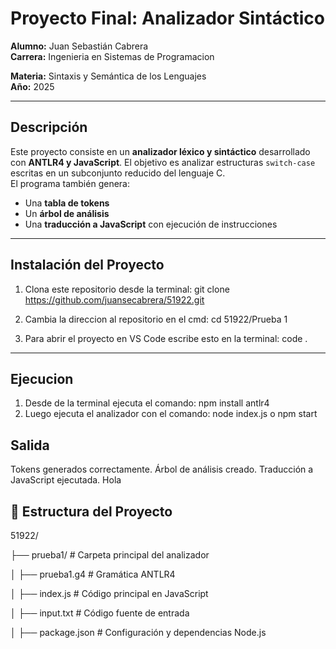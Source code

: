 # Proyecto Final: Analizador Sintáctico

**Alumno:** Juan Sebastián Cabrera  
**Carrera:** Ingenieria en Sistemas de Programacion

**Materia:** Sintaxis y Semántica de los Lenguajes  
**Año:** 2025  

---

##  Descripción

Este proyecto consiste en un **analizador léxico y sintáctico** desarrollado con **ANTLR4 y JavaScript**. El objetivo es analizar estructuras `switch-case` escritas en un subconjunto reducido del lenguaje C.  
El programa también genera:
- Una **tabla de tokens**
- Un **árbol de análisis**
- Una **traducción a JavaScript** con ejecución de instrucciones

---


## Instalación del Proyecto
1. Clona este repositorio desde la terminal:
git clone https://github.com/juansecabrera/51922.git

2. Cambia la direccion al repositorio en el cmd:
cd 51922/Prueba 1

3. Para abrir el proyecto en VS Code escribe esto en la terminal:
code .
---

## Ejecucion 
1. Desde de la terminal ejecuta el comando: npm install antlr4
2. Luego ejecuta el analizador con el comando: node index.js o npm start

## Salida
Tokens generados correctamente.
Árbol de análisis creado.
Traducción a JavaScript ejecutada.
Hola

## 📁 Estructura del Proyecto

51922/

├── prueba1/                         # Carpeta principal del analizador

│   ├── prueba1.g4                   # Gramática ANTLR4

│   ├── index.js                     # Código principal en JavaScript

│   ├── input.txt                    # Código fuente de entrada

│   ├── package.json                 # Configuración y dependencias Node.js  







